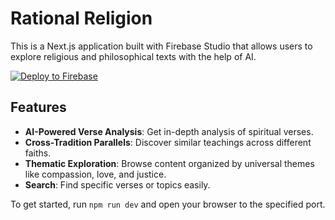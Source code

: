 # Rational Religion

This is a Next.js application built with Firebase Studio that allows users to explore religious and philosophical texts with the help of AI.

[![Deploy to Firebase](https://static.invertase.io/assets/deploy-to-firebase.svg)](https://console.firebase.google.com/project/_/hosting/sites)

## Features

- **AI-Powered Verse Analysis**: Get in-depth analysis of spiritual verses.
- **Cross-Tradition Parallels**: Discover similar teachings across different faiths.
- **Thematic Exploration**: Browse content organized by universal themes like compassion, love, and justice.
- **Search**: Find specific verses or topics easily.

To get started, run `npm run dev` and open your browser to the specified port.

